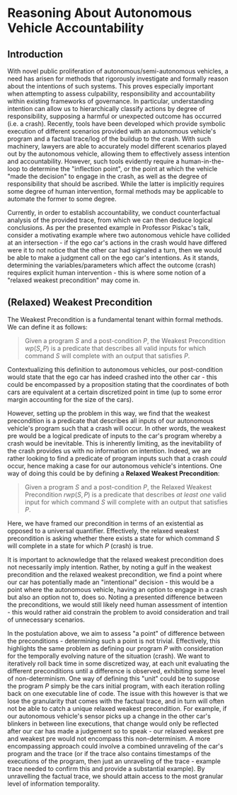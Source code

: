 # Reasoning About Autonomous Vehicle Accountability

## Introduction

With novel public proliferation of autonomous/semi-autonomous vehicles, a need has arisen for methods that rigorously investigate and formally reason about the intentions of such systems. This proves especially important when attempting to assess culpability, responsibility and accountability within existing frameworks of governance. In particular, understanding intention can allow us to hierarchically classify actions by degree of responsibility, supposing a harmful or unexpected outcome has occurred (i.e. a crash).  Recently, tools have been developed which provide symbolic execution of different scenarios provided with an autonomous vehicle's program and a factual trace/log of the buildup to the crash. With such machinery, lawyers are able to accurately model different scenarios played out by the autonomous vehicle, allowing them to effectively assess intention and accountability. However, such tools evidently require a human-in-the-loop to determine the "inflection point", or the point at which the vehicle "made the decision" to engage in the crash, as well as the degree of responsibility that should be ascribed. While the latter is implicitly requires some degree of human intervention, formal methods may be applicable to automate the former to some degree. 

Currently, in order to establish accountability, we conduct counterfactual analysis of the provided trace, from which we can then deduce logical conclusions. As per the presented example in Professor Piskac's talk, consider a motivating example where two autonomous vehicle have collided at an intersection - if the ego car's actions in the crash would have differed were it to not notice that the other car had signaled a turn, then we would be able to make a judgment call on the ego car's intentions. As it stands, determining the variables/parameters which affect the outcome (crash) requires explicit human intervention - this is where some notion of a "relaxed weakest precondition" may come in.

## (Relaxed) Weakest Precondition

The Weakest Precondition is a fundamental tenant within formal methods. We can define it as follows:

> Given a program $S$ and a post-condition $P$, the Weakest Precondition $wp(S, P)$ is a predicate that describes all valid inputs for which command $S$ will complete with an output that satisfies $P$.

Contextualizing this definition to autonomous vehicles, our post-condition would state that the ego car has indeed crashed into the other car - this could be encompassed by a proposition stating that the coordinates of both cars are equivalent at a certain discretized point in time (up to some error margin accounting for the size of the cars). 

However, setting up the problem in this way, we find that the weakest precondition is a predicate that describes all inputs of our autonomous vehicle's program such that a crash will occur. In other words, the weakest pre would be a logical predicate of inputs to the car's program whereby a crash would be inevitable. This is inherently limiting, as the inevitability of the crash provides us with no information on intention. Indeed, we are rather looking to find a predicate of program inputs such that a crash *could* occur, hence making a case for our autonomous vehicle's intentions. One way of doing this could be by defining a **Relaxed Weakest Precondition**:

> Given a program $S$ and a post-condition $P$, the Relaxed Weakest Precondition $rwp(S, P)$ is a predicate that describes *at least one* valid input for which command $S$ will complete with an output that satisfies $P$.

Here, we have framed our precondition in terms of an existential as opposed to a universal quantifier. Effectively, the relaxed weakest precondition is asking whether there exists a state for which command $S$ will complete in a state for which $P$ (crash) is true.

It is important to acknowledge that the relaxed weakest precondition does not necessarily imply intention. Rather, by noting a gulf in the weakest precondition and the relaxed weakest precondition, we find a point where our car has potentially made an "intentional" decision - this would be a point where the autonomous vehicle, having an option to engage in a crash but also an option not to, does so. Noting a presented difference between the preconditions, we would still likely need human assessment of intention - this would rather aid constrain the problem to avoid consideration and trail of unnecessary scenarios.

In the postulation above, we aim to assess "a point" of difference between the preconditions - determining such a point is not trivial. Effectively, this highlights the same problem as defining our program $P$ with consideration for the temporally evolving nature of the situation (crash). We want to iteratively roll back time in some discretized way, at each unit evaluating the different preconditions until a difference is observed, exhibiting some level of non-determinism. One way of defining this "unit" could be to suppose the program $P$ simply be the cars initial program, with each iteration rolling back on one executable line of code. The issue with this however is that we lose the granularity that comes with the factual trace, and in turn will often not be able to catch a unique relaxed weakest precondition. For example, if our autonomous vehicle's sensor picks up a change in the other car's blinkers in between line executions, that change would only be reflected after our car has made a judgement so to speak - our relaxed weakest pre and weakest pre would not encompass this non-determinism. A more encompassing approach could involve a combined unraveling of the car's program and the trace (or if the trace also contains timestamps of the executions of the program, then just an unraveling of the trace - example trace needed to confirm this and provide a substantial example). By unravelling the factual trace, we should attain access to the most granular level of information temporality.



